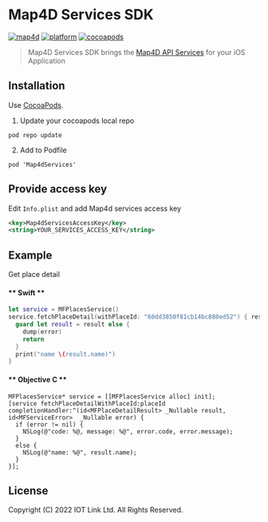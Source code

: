 # Map4D Services SDK
[![map4d](https://img.shields.io/badge/map4d-services-orange)](https://map4d.vn/)
[![platform](https://img.shields.io/cocoapods/p/Map4dServices)](https://www.apple.com/ios/)
[![cocoapods](https://img.shields.io/cocoapods/v/Map4dServices)](https://cocoapods.org/pods/Map4dServices)

> Map4D Services SDK brings the [Map4D API Services](https://docs.map4d.vn/map4d-service/api/) for your iOS Application

## Installation

Use [CocoaPods](https://cocoapods.org).

1. Update your cocoapods local repo

```shell
pod repo update
```

2. Add to Podfile

```shell
pod 'Map4dServices'
```

## Provide access key

Edit `Info.plist` and add Map4d services access key

```xml
<key>Map4dServicesAccessKey</key>
<string>YOUR_SERVICES_ACCESS_KEY</string>
```

## Example

Get place detail

<!-- tabs:start -->
#### ** Swift **

```swift
let service = MFPlacesService()
service.fetchPlaceDetail(withPlaceId: "60dd3850f81cb14bc880ed52") { result, error in
  guard let result = result else {
    dump(error)
    return
  }
  print("name \(result.name)")
}
```

#### ** Objective C **

```objc
MFPlacesService* service = [[MFPlacesService alloc] init];
[service fetchPlaceDetailWithPlaceId:placeId completionHandler:^(id<MFPlaceDetailResult> _Nullable result, id<MFServiceError>  _Nullable error) {
  if (error != nil) {
    NSLog(@"code: %@, message: %@", error.code, error.message);
  }
  else {
    NSLog(@"name: %@", result.name);
  }
}];
```
<!-- tabs:end -->

License
-------

Copyright (C) 2022 IOT Link Ltd. All Rights Reserved.
